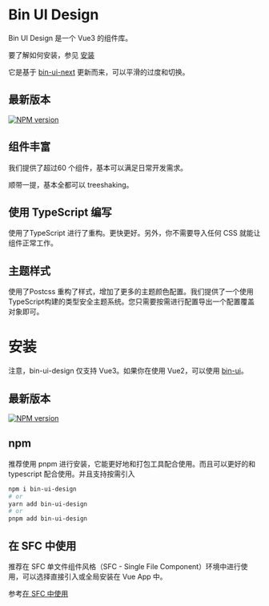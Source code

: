 # Bin UI Design

Bin UI Design 是一个 Vue3 的组件库。

要了解如何安装，参见 [安装](/docs/installation.html)

它是基于 [bin-ui-next](https://wangbin3162.gitee.io/bin-ui-next/#/guide) 更新而来，可以平滑的过度和切换。

## 最新版本

[![NPM version](https://img.shields.io/npm/v/bin-ui-design.svg)](https://www.npmjs.com/package/bin-ui-design)

## 组件丰富

我们提供了超过60 个组件，基本可以满足日常开发需求。

顺带一提，基本全都可以 treeshaking。

## 使用 TypeScript 编写

使用了TypeScript 进行了重构。更快更好。另外，你不需要导入任何 CSS 就能让组件正常工作。

## 主题样式

使用了Postcss 重构了样式，增加了更多的主题颜色配置。我们提供了一个使用TypeScript构建的类型安全主题系统。您只需要按需进行配置导出一个配置覆盖对象即可。

# 安装

注意，bin-ui-design 仅支持 Vue3。如果你在使用 Vue2，可以使用 [bin-ui](https://wangbin3162.gitee.io/bin-ui/#/guide)。

## 最新版本

[![NPM version](https://img.shields.io/npm/v/bin-ui-design.svg)](https://www.npmjs.com/package/bin-ui-design)

## npm

推荐使用 pnpm 进行安装，它能更好地和打包工具配合使用。而且可以更好的和 typescript 配合使用。并且支持按需引入

```sh
npm i bin-ui-design
# or
yarn add bin-ui-design
# or
pnpm add bin-ui-design
```

## 在 SFC 中使用

推荐在 SFC 单文件组件风格（SFC - Single File Component）环境中进行使用，可以选择直接引入或全局安装在 Vue App 中。

参考[在 SFC 中使用](/docs/usage-sfc.html)
